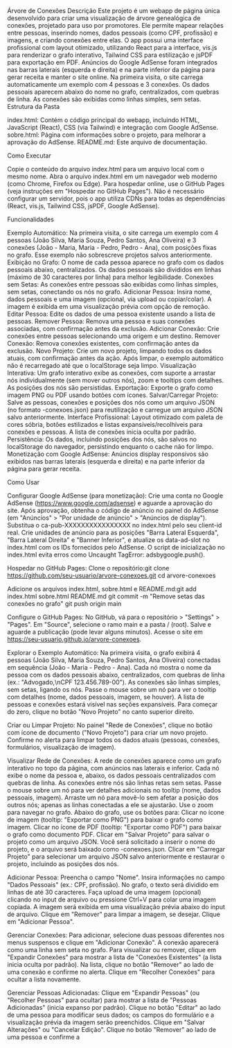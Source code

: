 Árvore de Conexões
Descrição
Este projeto é um webapp de página única desenvolvido para criar uma visualização de árvore genealógica de conexões, projetado para uso por promotores. Ele permite mapear relações entre pessoas, inserindo nomes, dados pessoais (como CPF, profissão) e imagens, e criando conexões entre elas. O app possui uma interface profissional com layout otimizado, utilizando React para a interface, vis.js para renderizar o grafo interativo, Tailwind CSS para estilização e jsPDF para exportação em PDF. Anúncios do Google AdSense foram integrados nas barras laterais (esquerda e direita) e na parte inferior da página para gerar receita e manter o site online. Na primeira visita, o site carrega automaticamente um exemplo com 4 pessoas e 3 conexões. Os dados pessoais aparecem abaixo do nome no grafo, centralizados, com quebras de linha. As conexões são exibidas como linhas simples, sem setas.
Estrutura da Pasta

index.html: Contém o código principal do webapp, incluindo HTML, JavaScript (React), CSS (via Tailwind) e integração com Google AdSense.
sobre.html: Página com informações sobre o projeto, para melhorar a aprovação do AdSense.
README.md: Este arquivo de documentação.

Como Executar

Copie o conteúdo do arquivo index.html para um arquivo local com o mesmo nome.
Abra o arquivo index.html em um navegador web moderno (como Chrome, Firefox ou Edge).
Para hospedar online, use o GitHub Pages (veja instruções em "Hospedar no GitHub Pages").
Não é necessário configurar um servidor, pois o app utiliza CDNs para todas as dependências (React, vis.js, Tailwind CSS, jsPDF, Google AdSense).

Funcionalidades

Exemplo Automático: Na primeira visita, o site carrega um exemplo com 4 pessoas (João Silva, Maria Souza, Pedro Santos, Ana Oliveira) e 3 conexões (João - Maria, Maria - Pedro, Pedro - Ana), com posições fixas no grafo. Esse exemplo não sobrescreve projetos salvos anteriormente.
Exibição no Grafo: O nome de cada pessoa aparece no grafo com os dados pessoais abaixo, centralizados. Os dados pessoais são divididos em linhas (máximo de 30 caracteres por linha) para melhor legibilidade.
Conexões sem Setas: As conexões entre pessoas são exibidas como linhas simples, sem setas, conectando os nós no grafo.
Adicionar Pessoa: Insira nome, dados pessoais e uma imagem (opcional, via upload ou copiar/colar). A imagem é exibida em uma visualização prévia com opção de remoção.
Editar Pessoa: Edite os dados de uma pessoa existente usando a lista de pessoas.
Remover Pessoa: Remova uma pessoa e suas conexões associadas, com confirmação antes da exclusão.
Adicionar Conexão: Crie conexões entre pessoas selecionando uma origem e um destino.
Remover Conexão: Remova conexões existentes, com confirmação antes da exclusão.
Novo Projeto: Crie um novo projeto, limpando todos os dados atuais, com confirmação antes da ação. Após limpar, o exemplo automático não é recarregado até que o localStorage seja limpo.
Visualização Interativa: Um grafo interativo exibe as conexões, com suporte a arrastar nós individualmente (sem mover outros nós), zoom e tooltips com detalhes. As posições dos nós são persistidas.
Exportação: Exporte o grafo como imagem PNG ou PDF usando botões com ícones.
Salvar/Carregar Projeto: Salve as pessoas, conexões e posições dos nós como um arquivo JSON (no formato <nome-do-projeto>-conexoes.json) para reutilização e carregue um arquivo JSON salvo anteriormente.
Interface Profissional: Layout otimizado com paleta de cores sóbria, botões estilizados e listas expansíveis/recolhíveis para conexões e pessoas. A lista de conexões inicia oculta por padrão.
Persistência: Os dados, incluindo posições dos nós, são salvos no localStorage do navegador, persistindo enquanto o cache não for limpo.
Monetização com Google AdSense: Anúncios display responsivos são exibidos nas barras laterais (esquerda e direita) e na parte inferior da página para gerar receita.

Como Usar

Configurar Google AdSense (para monetização):
Crie uma conta no Google AdSense (https://www.google.com/adsense) e aguarde a aprovação do site.
Após aprovação, obtenha o código de anúncio no painel do AdSense (em "Anúncios" > "Por unidade de anúncio" > "Anúncios de display").
Substitua o ca-pub-XXXXXXXXXXXXXXXX no index.html pelo seu client-id real.
Crie unidades de anúncio para as posições "Barra Lateral Esquerda", "Barra Lateral Direita" e "Banner Inferior", e atualize os data-ad-slot no index.html com os IDs fornecidos pelo AdSense.
O script de inicialização no index.html evita erros como Uncaught TagError: adsbygoogle.push().


Hospedar no GitHub Pages:
Clone o repositório:git clone https://github.com/seu-usuario/arvore-conexoes.git
cd arvore-conexoes


Adicione os arquivos index.html, sobre.html e README.md:git add index.html sobre.html README.md
git commit -m "Remove setas das conexões no grafo"
git push origin main


Configure o GitHub Pages:
No GitHub, vá para o repositório > "Settings" > "Pages".
Em "Source", selecione o ramo main e a pasta / (root).
Salve e aguarde a publicação (pode levar alguns minutos).
Acesse o site em https://seu-usuario.github.io/arvore-conexoes.




Explorar o Exemplo Automático:
Na primeira visita, o grafo exibirá 4 pessoas (João Silva, Maria Souza, Pedro Santos, Ana Oliveira) conectadas em sequência (João - Maria - Pedro - Ana).
Cada nó mostra o nome da pessoa com os dados pessoais abaixo, centralizados, com quebras de linha (ex.: "Advogado,\nCPF 123.456.789-00").
As conexões são linhas simples, sem setas, ligando os nós.
Passe o mouse sobre um nó para ver o tooltip com detalhes (nome, dados pessoais, imagem, se houver).
A lista de pessoas e conexões estará visível nas seções expansíveis.
Para começar do zero, clique no botão "Novo Projeto" no canto superior direito.


Criar ou Limpar Projeto:
No painel "Rede de Conexões", clique no botão com ícone de documento ("Novo Projeto") para criar um novo projeto.
Confirme no alerta para limpar todos os dados atuais (pessoas, conexões, formulários, visualização de imagem).


Visualizar Rede de Conexões:
A rede de conexões aparece como um grafo interativo no topo da página, com anúncios nas laterais e inferior.
Cada nó exibe o nome da pessoa e, abaixo, os dados pessoais centralizados com quebras de linha.
As conexões entre nós são linhas retas sem setas.
Passe o mouse sobre um nó para ver detalhes adicionais no tooltip (nome, dados pessoais, imagem).
Arraste um nó para movê-lo sem afetar a posição dos outros nós; apenas as linhas conectadas a ele se ajustarão.
Use o zoom para navegar no grafo.
Abaixo do grafo, use os botões para:
Clicar no ícone de imagem (tooltip: "Exportar como PNG") para baixar o grafo como imagem.
Clicar no ícone de PDF (tooltip: "Exportar como PDF") para baixar o grafo como documento PDF.
Clicar em "Salvar Projeto" para salvar o projeto como um arquivo JSON. Você será solicitado a inserir o nome do projeto, e o arquivo será baixado como <nome-do-projeto>-conexoes.json.
Clicar em "Carregar Projeto" para selecionar um arquivo JSON salvo anteriormente e restaurar o projeto, incluindo as posições dos nós.




Adicionar Pessoa:
Preencha o campo "Nome".
Insira informações no campo "Dados Pessoais" (ex.: CPF, profissão). No grafo, o texto será dividido em linhas de até 30 caracteres.
Faça upload de uma imagem (opcional) clicando no input de arquivo ou pressione Ctrl+V para colar uma imagem copiada.
A imagem será exibida em uma visualização prévia abaixo do input de arquivo. Clique em "Remover" para limpar a imagem, se desejar.
Clique em "Adicionar Pessoa".


Gerenciar Conexões:
Para adicionar, selecione duas pessoas diferentes nos menus suspensos e clique em "Adicionar Conexão". A conexão aparecerá como uma linha sem seta no grafo.
Para visualizar ou remover, clique em "Expandir Conexões" para mostrar a lista de "Conexões Existentes" (a lista inicia oculta por padrão).
Na lista, clique no botão "Remover" ao lado de uma conexão e confirme no alerta.
Clique em "Recolher Conexões" para ocultar a lista novamente.


Gerenciar Pessoas Adicionadas:
Clique em "Expandir Pessoas" (ou "Recolher Pessoas" para ocultar) para mostrar a lista de "Pessoas Adicionadas" (inicia expanso por padrão).
Clique no botão "Editar" ao lado de uma pessoa para modificar seus dados; os campos do formulário e a visualização prévia da imagem serão preenchidos. Clique em "Salvar Alterações" ou "Cancelar Edição".
Clique no botão "Remover" ao lado de uma pessoa e confirme a



